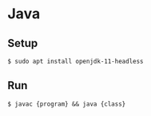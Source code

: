 # Java

## Setup

```console
$ sudo apt install openjdk-11-headless
```

## Run

```console
$ javac {program} && java {class}
```
